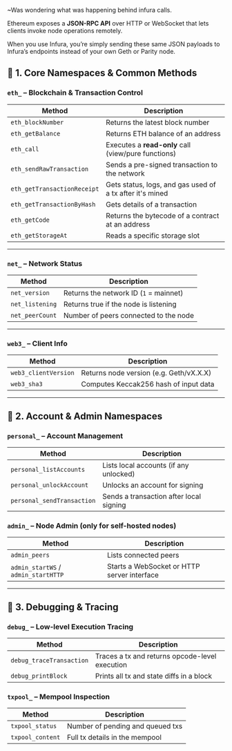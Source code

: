 ~Was wondering what was happening behind infura calls.

Ethereum exposes a **JSON-RPC API** over HTTP or WebSocket that lets clients invoke node operations remotely.

When you use Infura, you’re simply sending these same JSON payloads to Infura’s endpoints instead of your own Geth or Parity node.

## 🔹 1. Core Namespaces & Common Methods

### `eth_` – Blockchain & Transaction Control

|Method|Description|
|---|---|
|`eth_blockNumber`|Returns the latest block number|
|`eth_getBalance`|Returns ETH balance of an address|
|`eth_call`|Executes a **read-only** call (view/pure functions)|
|`eth_sendRawTransaction`|Sends a pre-signed transaction to the network|
|`eth_getTransactionReceipt`|Gets status, logs, and gas used of a tx after it's mined|
|`eth_getTransactionByHash`|Gets details of a transaction|
|`eth_getCode`|Returns the bytecode of a contract at an address|
|`eth_getStorageAt`|Reads a specific storage slot|

---

### `net_` – Network Status

|Method|Description|
|---|---|
|`net_version`|Returns the network ID (`1` = mainnet)|
|`net_listening`|Returns true if the node is listening|
|`net_peerCount`|Number of peers connected to the node|

---

### `web3_` – Client Info

|Method|Description|
|---|---|
|`web3_clientVersion`|Returns node version (e.g. Geth/vX.X.X)|
|`web3_sha3`|Computes Keccak256 hash of input data|

---

## 🔐 2. Account & Admin Namespaces

### `personal_` – Account Management

|Method|Description|
|---|---|
|`personal_listAccounts`|Lists local accounts (if any unlocked)|
|`personal_unlockAccount`|Unlocks an account for signing|
|`personal_sendTransaction`|Sends a transaction after local signing|

### `admin_` – Node Admin (only for self-hosted nodes)

|Method|Description|
|---|---|
|`admin_peers`|Lists connected peers|
|`admin_startWS` / `admin_startHTTP`|Starts a WebSocket or HTTP server interface|

---

## 🧪 3. Debugging & Tracing

### `debug_` – Low-level Execution Tracing

|Method|Description|
|---|---|
|`debug_traceTransaction`|Traces a tx and returns opcode-level execution|
|`debug_printBlock`|Prints all tx and state diffs in a block|

### `txpool_` – Mempool Inspection

|Method|Description|
|---|---|
|`txpool_status`|Number of pending and queued txs|
|`txpool_content`|Full tx details in the mempool|
